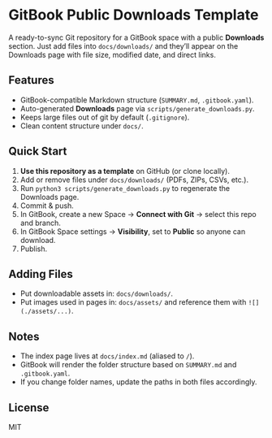 
# GitBook Public Downloads Template

A ready-to-sync Git repository for a GitBook space with a public **Downloads** section.
Just add files into `docs/downloads/` and they’ll appear on the Downloads page with
file size, modified date, and direct links.

## Features
- GitBook-compatible Markdown structure (`SUMMARY.md`, `.gitbook.yaml`).
- Auto-generated **Downloads** page via `scripts/generate_downloads.py`.
- Keeps large files out of git by default (`.gitignore`).
- Clean content structure under `docs/`.

## Quick Start
1. **Use this repository as a template** on GitHub (or clone locally).
2. Add or remove files under `docs/downloads/` (PDFs, ZIPs, CSVs, etc.).
3. Run `python3 scripts/generate_downloads.py` to regenerate the Downloads page.
4. Commit & push.
5. In GitBook, create a new Space → **Connect with Git** → select this repo and branch.
6. In GitBook Space settings → **Visibility**, set to **Public** so anyone can download.
7. Publish.

## Adding Files
- Put downloadable assets in: `docs/downloads/`.
- Put images used in pages in: `docs/assets/` and reference them with `![](./assets/...)`.

## Notes
- The index page lives at `docs/index.md` (aliased to `/`).
- GitBook will render the folder structure based on `SUMMARY.md` and `.gitbook.yaml`.
- If you change folder names, update the paths in both files accordingly.

## License
MIT
